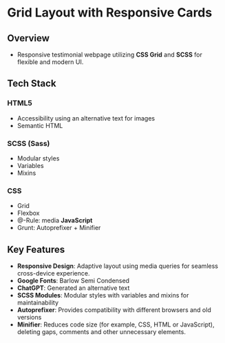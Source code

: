 # Grid Layout with Responsive Cards

## Overview
- Responsive testimonial webpage utilizing **CSS Grid** and **SCSS** for flexible and modern UI.

## Tech Stack
### **HTML5**
 - Accessibility using an alternative text for images
 - Semantic HTML
### **SCSS (Sass)**
- Modular styles
- Variables
- Mixins
### **CSS**
- Grid
- Flexbox
- @-Rule: media
**JavaScript**
- Grunt: Autoprefixer + Minifier

## Key Features
- **Responsive Design**: Adaptive layout using media queries for seamless cross-device experience.
- **Google Fonts**: Barlow Semi Condensed
- **ChatGPT**: Generated an alternative text
- **SCSS Modules**: Modular styles with variables and mixins for maintainability
- **Autoprefixer**: Provides compatibility with different browsers and old versions
- **Minifier**: Reduces code size (for example, CSS, HTML or JavaScript), deleting gaps, comments and other unnecessary elements.